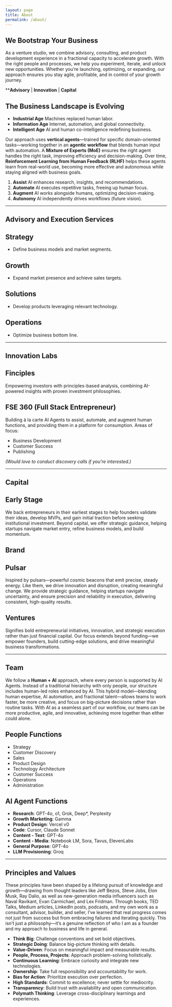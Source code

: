 ```yaml
---
layout: page
title: About
permalink: /about/
---
```


## We Bootstrap Your Business

As a venture studio, we combine advisory, consulting, and product development experience in a fractional capacity to accelerate growth. With the right people and processes, we help you experiment, iterate, and unlock new opportunities. Whether you’re launching, optimizing, or expanding, our approach ensures you stay agile, profitable, and in control of your growth journey.

****Advisory** | **Innovation** | **Capital**

## The Business Landscape is Evolving

- **Industrial Age**
    Machines replaced human labor.
- **Information Age**
    Internet, automation, and global connectivity.
- **Intelligent Age**
    AI and human co-intelligence redefining business.

Our approach uses **vertical agents**—trained for specific domain-oriented tasks—working together in an **agentic workflow** that blends human input with automation. A **Mixture of Experts (MoE)** ensures the right agent handles the right task, improving efficiency and decision-making. Over time, **Reinforcement Learning from Human Feedback (RLHF)** helps these agents learn from real-world use, becoming more effective and autonomous while staying aligned with business goals.

1. **Assist**
     AI enhances research, insights, and recommendations.
2. **Automate**
     AI executes repetitive tasks, freeing up human focus.
3. **Augment**
     AI works alongside humans, optimizing decision-making.
4. **Autonomy**
     AI independently drives workflows (future vision).

---

## Advisory and Execution Services
## Strategy
  - Define business models and market segments.
## Growth
  - Expand market presence and achieve sales targets.
## Solutions
  - Develop products leveraging relevant technology.
## Operations
  - Optimize business bottom line.

---

## Innovation Labs
## Finciples
Empowering investors with principles-based analysis, combining AI-powered insights with proven investment philosophies.
## FSE 360 (Full Stack Entrepreneur)
Building à la carte AI Agents to assist, automate, and augment human functions, and providing them in a platform for consumption. Areas of focus:
- Business Development
- Customer Success
- Publishing

*(Would love to conduct discovery calls if you're interested.)*

---

## Capital
## Early Stage
We back entrepreneurs in their earliest stages to help founders validate their ideas, develop MVPs, and gain initial traction before seeking institutional investment. Beyond capital, we offer strategic guidance, helping startups navigate market entry, refine business models, and build momentum.

## Brand
## Pulsar
Inspired by pulsars—powerful cosmic beacons that emit precise, steady energy. Like them, we drive innovation and disruption, creating meaningful change. We provide strategic guidance, helping startups navigate uncertainty, and ensure precision and reliability in execution, delivering consistent, high-quality results.
## Ventures
Signifies bold entrepreneurial initiatives, innovation, and strategic execution rather than just financial capital. Our focus extends beyond funding—we empower founders, build cutting-edge solutions, and drive meaningful business transformations.

---

## Team
We follow a **Human + AI** approach, where every person is supported by AI Agents. Instead of a traditional hierarchy with only people, our structure includes human-led roles enhanced by AI. This hybrid model—blending human expertise, AI automation, and fractional talent—allows teams to work faster, be more creative, and focus on big-picture decisions rather than routine tasks. With AI as a seamless part of our workflow, our teams can be more productive, agile, and innovative, achieving more together than either could alone.

## People Functions
- Strategy
- Customer Discovery
- Sales
- Product Design
- Technology Architecture
- Customer Success
- Operations
- Administration

## AI Agent Functions
- **Research**: GPT-4o, o1, Grok, Deep*, Perplexity
- **Growth Marketing**: Gamma
- **Product Design**: Vercel v0
- **Code**: Cursor, Claude Sonnet
- **Content - Text**: GPT-4o
- **Content - Media**: Notebook LM, Sora, Tavus, ElevenLabs
- **General Purpose**: GPT-4o
- **LLM Provisioning**: Groq

---

## Principles and Values
These principles have been shaped by a lifelong pursuit of knowledge and growth—drawing from thought leaders like Jeff Bezos, Steve Jobs, Elon Musk, Ray Dalio, as well as new-generation media influencers such as Naval Ravikant, Evan Carmichael, and Lex Fridman. Through books, TED Talks, Medium articles, LinkedIn posts, podcasts, and my own work as a consultant, advisor, builder, and seller, I’ve learned that real progress comes not just from success but from embracing failures and iterating quickly. This isn’t just a philosophy—it’s a genuine reflection of who I am as a founder and my approach to business and life in general.

- **Think Big**: Challenge conventions and set bold objectives.
- **Strategic Doing**: Balance big-picture thinking with details.
- **Value-Driven**: Focus on meaningful impact and measurable results.
- **People, Process, Projects**: Approach problem-solving holistically.
- **Continuous Learning**: Embrace curiosity and integrate new technologies.
- **Ownership**: Take full responsibility and accountability for work.
- **Bias for Action**: Prioritize execution over perfection.
- **High Standards**: Commit to excellence; never settle for mediocrity.
- **Transparency**: Build trust with availability and open communication.
- **Polymath Thinking**: Leverage cross-disciplinary learnings and experiences.

